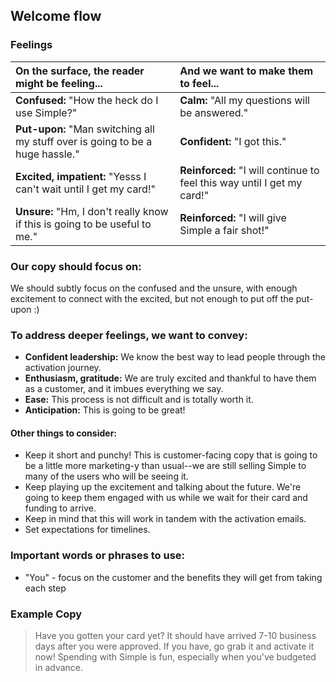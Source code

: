 ## Welcome flow

### Feelings

|On the surface, the reader might be feeling... | And we want to make them to feel... |
|:---------------|:---------------|
| **Confused:** "How the heck do I use Simple?"| **Calm:** "All my questions will be answered."|
| **Put-upon:** "Man switching all my stuff over is going to be a huge hassle."| **Confident:** "I got this."|
| **Excited, impatient:** "Yesss I can't wait until I get my card!"| **Reinforced:** "I will continue to feel this way until I get my card!"|
| **Unsure:** "Hm, I don't really know if this is going to be useful to me."| **Reinforced:** "I will give Simple a fair shot!"|

### Our copy should focus on:
We should subtly focus on the confused and the unsure, with enough excitement to connect with the excited, but not enough to put off the put-upon :)

### To address deeper feelings, we want to convey:
- **Confident leadership:** We know the best way to lead people through the activation journey.
- **Enthusiasm, gratitude:** We are truly excited and thankful to have them as a customer, and it imbues everything we say.
- **Ease:** This process is not difficult and is totally worth it.
- **Anticipation:** This is going to be great!

#### Other things to consider:
- Keep it short and punchy! This is customer-facing copy that is going to be a little more marketing-y than usual--we are still selling Simple to many of the users who will be seeing it.
- Keep playing up the excitement and talking about the future. We're going to keep them engaged with us while we wait for their card and funding to arrive.
- Keep in mind that this will work in tandem with the activation emails.
- Set expectations for timelines.

### Important words or phrases to use:
- "You" - focus on the customer and the benefits they will get from taking each step

### **Example Copy**
>Have you gotten your card yet? It should have arrived 7-10 business days after you were approved. If you have, go grab it and activate it now! Spending with Simple is fun, especially when you've budgeted in advance. 